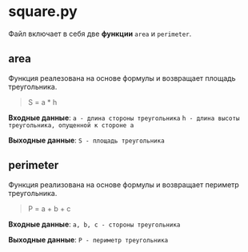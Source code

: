 # square.py
Файл включает в себя две **функции** `area` и `perimeter`.
## area
Функция реалезована на основе формулы и возвращает площадь треугольника. 
> S = a * h

**Входные данные**: `a - длина стороны треугольника` `h - длина высоты треугольника, опущенной к стороне a`

**Выходные данные**: ```S - площадь треугольника```

## perimeter
Функция реализована на основе формулы и возвращает периметр треугольника.
> P = a + b + c

**Входные данные**: ```a, b, c - стороны треугольника```

**Выходные данные**: ```P - периметр треугольника```
